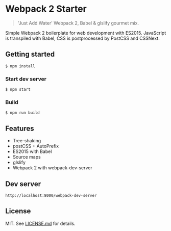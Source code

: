 # Webpack 2 Starter
> 'Just Add Water' Webpack 2, Babel & glslify gourmet mix.

Simple Webpack 2 boilerplate for web development with ES2015.
JavaScript is transpiled with Babel, CSS is postprocessed by PostCSS and CSSNext. 

## Getting started

```$ npm install```

### Start dev server

```$ npm start```

### Build

```$ npm run build```

## Features

- Tree-shaking
- postCSS + AutoPrefix
- ES2015 with Babel
- Source maps
- glslify
- Webpack 2 with webpack-dev-server

## Dev server
``` http://localhost:8000/webpack-dev-server ```


## License

MIT. See [LICENSE.md](http://github.com/terkelg/webpack-starter/blob/master/LICENSE.md) for details.
